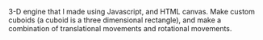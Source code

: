 3-D engine that I made using Javascript, and HTML canvas. Make custom cuboids (a cuboid is a three dimensional rectangle), and make a combination of translational movements and rotational movements.
